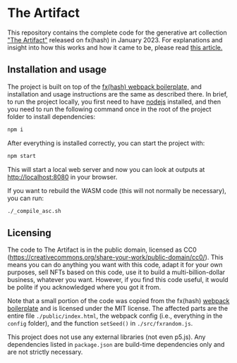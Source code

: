 The Artifact
================

This repository contains the complete code for the generative art collection ["The Artifact"](https://www.fxhash.xyz/generative/24278) released on fx(hash) in January 2023. For explanations and insight into how this works and how it came to be, please read [this article.](https://www.fxhash.xyz/article/discovering-the-artifact)

## Installation and usage

The project is built on top of the [fx(hash) webpack boilerplate,](https://github.com/fxhash/fxhash-webpack-boilerplate) and installation and usage instructions are the same as described there. In brief, to run the project locally, you first need to have [nodejs](https://nodejs.org/) installed, and then you need to run the following command once in the root of the project folder to install dependencies:

```sh
npm i
```

After everything is installed correctly, you can start the project with:

```sh
npm start
```

This will start a local web server and now you can look at outputs at  [http://localhost:8080](http://localhost:8080) in your browser.

If you want to rebuild the WASM code (this will not normally be necessary), you can run:

```sh
./_compile_asc.sh
```

## Licensing

The code to The Artifact is in the public domain, licensed as CC0 (https://creativecommons.org/share-your-work/public-domain/cc0/). This means you can do anything you want with this code, adapt it for your own purposes, sell NFTs based on this code, use it to build a multi-billion-dollar business, whatever you want. However, if you find this code useful, it would be polite if you acknowledged where you got it from.

Note that a small portion of the code was copied from the fx(hash) [webpack boilerplate](https://github.com/fxhash/fxhash-webpack-boilerplate) and is licensed under the MIT license. The affected parts are the entire file `./public/index.html`, the webpack config (i.e., everything in the `config` folder), and the function `setSeed()` in `./src/fxrandom.js`.

This project does not use any external libraries (not even p5.js). Any dependencies listed in `package.json` are build-time dependencies only and are not strictly necessary.
